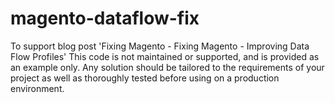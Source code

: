 # magento-dataflow-fix

To support blog post 'Fixing Magento - Fixing Magento - Improving Data Flow Profiles'
This code is not maintained or supported, and is provided as an example only.
Any solution should be tailored to the requirements of your project as well as thoroughly tested before using on a production environment.

